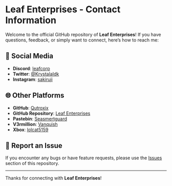 # Leaf Enterprises - Contact Information

Welcome to the official GitHub repository of **Leaf Enterprises**! If you have questions, feedback, or simply want to connect, here’s how to reach me:

## 💬 Social Media
- **Discord**: [leafcorp](https://discord.com)
- **Twitter**: [@KrystalaIdk](https://twitter.com/KrystalaIdk)
- **Instagram**: [sakiruji](https://www.instagram.com/sakiruji/)

## 🌐 Other Platforms
- **GitHub**: [Qutroxix](https://github.com/Qutroxix)
- **GitHub Repository**: [Leaf Enterprises](https://github.com/Qutroxix/Leaf-Enterprises)
- **Pastebin**: [Seasmertguard](https://pastebin.com/u/Seasmertguard)
- **V3rmillion**: [Vanquish](https://v3rm.net/members/Vanquish.68873)
- **Xbox**: [lolcat5159](https://account.xbox.com/en-us/Profile?gamertag=lolcat5159)

## 🐛 Report an Issue
If you encounter any bugs or have feature requests, please use the [Issues](https://github.com/Qutroxix/Leaf-Enterprises/issues) section of this repository.

---

Thanks for connecting with **Leaf Enterprises**!
